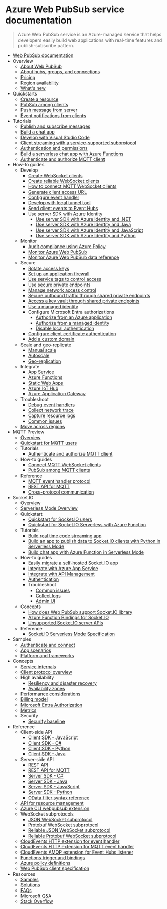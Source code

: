 # Azure Web PubSub service documentation
> Azure Web PubSub service is an Azure-managed service that helps developers easily build web applications with real-time features and publish-subscribe pattern.
  - [Web PubSub documentation](https://learn.microsoft.com/en-us/azure/azure-web-pubsub/)
  - Overview
    - [About Web PubSub](https://learn.microsoft.com/en-us/azure/azure-web-pubsub/overview)
    - [About hubs, groups, and connections](https://learn.microsoft.com/en-us/azure/azure-web-pubsub/key-concepts)
    - [Pricing](https://azure.microsoft.com/pricing/details/web-pubsub/)
    - [Region availability](https://azure.microsoft.com/global-infrastructure/services/?products=web-pubsub)
    - [What's new](https://learn.microsoft.com/en-us/azure/azure-web-pubsub/whats-new)
  - Quickstarts
    - [Create a resource](https://learn.microsoft.com/en-us/azure/azure-web-pubsub/howto-develop-create-instance)
    - [PubSub among clients](https://learn.microsoft.com/en-us/azure/azure-web-pubsub/quickstarts-pubsub-among-clients)
    - [Push message from server](https://learn.microsoft.com/en-us/azure/azure-web-pubsub/quickstarts-push-messages-from-server)
    - [Event notifications from clients](https://learn.microsoft.com/en-us/azure/azure-web-pubsub/quickstarts-event-notifications-from-clients)
  - Tutorials
    - [Publish and subscribe messages](https://learn.microsoft.com/en-us/azure/azure-web-pubsub/tutorial-pub-sub-messages)
    - [Build a chat app](https://learn.microsoft.com/en-us/azure/azure-web-pubsub/tutorial-build-chat)
    - [Develop with Visual Studio Code](https://learn.microsoft.com/en-us/azure/azure-web-pubsub/tutorial-develop-with-visual-studio-code)
    - [Client streaming with a service-supported subprotocol](https://learn.microsoft.com/en-us/azure/azure-web-pubsub/tutorial-subprotocol)
    - [Authentication and permissions](https://learn.microsoft.com/en-us/azure/azure-web-pubsub/tutorial-permission)
    - [Build a serverless chat app with Azure Functions](https://learn.microsoft.com/en-us/azure/azure-web-pubsub/quickstart-serverless)
    - [Authenticate and authorize MQTT client](https://learn.microsoft.com/en-us/azure/azure-web-pubsub/tutorial-upstream-auth-mqtt-client)
  - How-to guides
    - Develop
      - [Create WebSocket clients](https://learn.microsoft.com/en-us/azure/azure-web-pubsub/howto-websocket-connect)
      - [Create reliable WebSocket clients](https://learn.microsoft.com/en-us/azure/azure-web-pubsub/howto-develop-reliable-clients)
      - [How to connect MQTT WebSocket clients](https://learn.microsoft.com/en-us/azure/azure-web-pubsub/howto-connect-mqtt-websocket-client)
      - [Generate client access URL](https://learn.microsoft.com/en-us/azure/azure-web-pubsub/howto-generate-client-access-url)
      - [Configure event handler](https://learn.microsoft.com/en-us/azure/azure-web-pubsub/howto-develop-eventhandler)
      - [Develop with local tunnel tool](https://learn.microsoft.com/en-us/azure/azure-web-pubsub/howto-web-pubsub-tunnel-tool)
      - [Send client events to Event Hubs](https://learn.microsoft.com/en-us/azure/azure-web-pubsub/howto-develop-event-listener)
      - Use server SDK with Azure Identity
        - [Use server SDK with Azure Identity and .NET](https://learn.microsoft.com/en-us/azure/azure-web-pubsub/howto-create-serviceclient-with-net-and-azure-identity)
        - [Use server SDK with Azure Identity and Java](https://learn.microsoft.com/en-us/azure/azure-web-pubsub/howto-create-serviceclient-with-java-and-azure-identity)
        - [Use server SDK with Azure Identity and JavaScript](https://learn.microsoft.com/en-us/azure/azure-web-pubsub/howto-create-serviceclient-with-javascript-and-azure-identity)
        - [Use server SDK with Azure Identity and Python](https://learn.microsoft.com/en-us/azure/azure-web-pubsub/howto-create-serviceclient-with-python-and-azure-identity)
    - Monitor
      - [Audit compliance using Azure Policy](https://learn.microsoft.com/en-us/azure/azure-web-pubsub/howto-monitor-azure-policy)
      - [Monitor Azure Web PubSub](https://learn.microsoft.com/en-us/azure/azure-web-pubsub/howto-azure-monitor)
      - [Monitor Azure Web PubSub data reference](https://learn.microsoft.com/en-us/azure/azure-web-pubsub/howto-monitor-data-reference)
    - Secure
      - [Rotate access keys](https://learn.microsoft.com/en-us/azure/azure-web-pubsub/howto-secure-rotate-access-key)
      - [Set up an application firewall](https://learn.microsoft.com/en-us/azure/azure-web-pubsub/howto-configure-application-firewall)
      - [Use service tags to control access](https://learn.microsoft.com/en-us/azure/azure-web-pubsub/howto-service-tags)
      - [Use secure private endpoints](https://learn.microsoft.com/en-us/azure/azure-web-pubsub/howto-secure-private-endpoints)
      - [Manage network access control](https://learn.microsoft.com/en-us/azure/azure-web-pubsub/howto-secure-network-access-control)
      - [Secure outbound traffic through shared private endpoints](https://learn.microsoft.com/en-us/azure/azure-web-pubsub/howto-secure-shared-private-endpoints)
      - [Access a key vault through shared private endpoints](https://learn.microsoft.com/en-us/azure/azure-web-pubsub/howto-secure-shared-private-endpoints-key-vault)
      - [Use a managed identity](https://learn.microsoft.com/en-us/azure/azure-web-pubsub/howto-use-managed-identity)
      - Configure Microsoft Entra authorizations
        - [Authorize from an Azure application](https://learn.microsoft.com/en-us/azure/azure-web-pubsub/howto-authorize-from-application)
        - [Authorize from a managed identity](https://learn.microsoft.com/en-us/azure/azure-web-pubsub/howto-authorize-from-managed-identity)
        - [Disable local authentication](https://learn.microsoft.com/en-us/azure/azure-web-pubsub/howto-disable-local-auth)
      - [Configure client certificate authentication](https://learn.microsoft.com/en-us/azure/azure-web-pubsub/howto-client-certificate)
      - [Add a custom domain](https://learn.microsoft.com/en-us/azure/azure-web-pubsub/howto-custom-domain)
    - Scale and geo-replicate
      - [Manual scale](https://learn.microsoft.com/en-us/azure/azure-web-pubsub/howto-scale-manual-scale)
      - [Autoscale](https://learn.microsoft.com/en-us/azure/azure-web-pubsub/howto-scale-autoscale)
      - [Geo-replication](https://learn.microsoft.com/en-us/azure/azure-web-pubsub/howto-enable-geo-replication)
    - Integrate
      - [App Service](https://learn.microsoft.com/en-us/azure/azure-web-pubsub/howto-integrate-app-service)
      - [Azure Functions](https://learn.microsoft.com/en-us/azure/azure-web-pubsub/tutorial-serverless-notification)
      - [Static Web Apps](https://learn.microsoft.com/en-us/azure/azure-web-pubsub/tutorial-serverless-static-web-app)
      - [Azure IoT Hub](https://learn.microsoft.com/en-us/azure/azure-web-pubsub/tutorial-serverless-iot)
      - [Azure Application Gateway](https://learn.microsoft.com/en-us/azure/azure-web-pubsub/howto-integrate-app-gateway)
    - Troubleshoot
      - [Debug event handlers](https://learn.microsoft.com/en-us/azure/azure-web-pubsub/howto-local-debug-event-handler)
      - [Collect network trace](https://learn.microsoft.com/en-us/azure/azure-web-pubsub/howto-troubleshoot-network-trace)
      - [Capture resource logs](https://learn.microsoft.com/en-us/azure/azure-web-pubsub/howto-troubleshoot-resource-logs)
      - [Common issues](https://learn.microsoft.com/en-us/azure/azure-web-pubsub/howto-troubleshoot-common-issues)
    - [Move across regions](https://learn.microsoft.com/en-us/azure/azure-web-pubsub/howto-move-across-regions)
  - MQTT Preview
    - [Overview](https://learn.microsoft.com/en-us/azure/azure-web-pubsub/overview-mqtt)
    - [Quickstart for MQTT users](https://learn.microsoft.com/en-us/azure/azure-web-pubsub/howto-mqtt-pubsub-among-mqtt-clients)
    - Tutorials
      - [Authenticate and authorize MQTT client](https://learn.microsoft.com/en-us/azure/azure-web-pubsub/tutorial-upstream-auth-mqtt-client)
    - How-to guides
      - [Connect MQTT WebSocket clients](https://learn.microsoft.com/en-us/azure/azure-web-pubsub/howto-connect-mqtt-websocket-client)
      - [PubSub among MQTT clients](https://learn.microsoft.com/en-us/azure/azure-web-pubsub/howto-mqtt-pubsub-among-mqtt-clients)
    - Reference
      - [MQTT event handler protocol](https://learn.microsoft.com/en-us/azure/azure-web-pubsub/reference-mqtt-cloud-events)
      - [REST API for MQTT](https://learn.microsoft.com/en-us/azure/azure-web-pubsub/reference-rest-api-mqtt)
      - [Cross-protocol communication](https://learn.microsoft.com/en-us/azure/azure-web-pubsub/reference-mqtt-cross-protocol-communication)
  - Socket.IO
    - [Overview](https://learn.microsoft.com/en-us/azure/azure-web-pubsub/socketio-overview)
    - [Serverless Mode Overview](https://learn.microsoft.com/en-us/azure/azure-web-pubsub/socket-io-serverless-overview)
    - Quickstart
      - [Quickstart for Socket.IO users](https://learn.microsoft.com/en-us/azure/azure-web-pubsub/socketio-quickstart)
      - [Quickstart for Socket.IO Serverless with Azure Function](https://learn.microsoft.com/en-us/azure/azure-web-pubsub/socket-io-serverless-quickstart)
    - Tutorials
      - [Build real time code streaming app](https://learn.microsoft.com/en-us/azure/azure-web-pubsub/socketio-build-realtime-code-streaming-app)
      - [Build an app to publish data to Socket.IO clients with Python in Serverless Mode](https://learn.microsoft.com/en-us/azure/azure-web-pubsub/socket-io-serverless-tutorial-python)
      - [Build chat app with Azure Function in Serverless Mode](https://learn.microsoft.com/en-us/azure/azure-web-pubsub/socket-io-serverless-tutorial)
    - How-to guides
      - [Easily migrate a self-hosted Socket.IO app](https://learn.microsoft.com/en-us/azure/azure-web-pubsub/socketio-migrate-from-self-hosted)
      - [Integrate with Azure App Service](https://learn.microsoft.com/en-us/azure/azure-web-pubsub/socket-io-howto-integrate-web-app)
      - [Integrate with API Management](https://learn.microsoft.com/en-us/azure/azure-web-pubsub/socket-io-howto-integrate-apim)
      - [Authentication](https://learn.microsoft.com/en-us/azure/azure-web-pubsub/socketio-authentication)
      - Troubleshoot
        - [Common issues](https://learn.microsoft.com/en-us/azure/azure-web-pubsub/socketio-troubleshoot-common-issues)
        - [Collect logs](https://learn.microsoft.com/en-us/azure/azure-web-pubsub/socketio-troubleshoot-logging)
        - [Admin UI](https://learn.microsoft.com/en-us/azure/azure-web-pubsub/socketio-troubleshoot-admin-ui)
    - Concepts
      - [How does Web PubSub support Socket.IO library](https://learn.microsoft.com/en-us/azure/azure-web-pubsub/socketio-service-internal)
      - [Azure Function Bindings for Socket.IO](https://learn.microsoft.com/en-us/azure/azure-web-pubsub/socket-io-serverless-function-binding)
      - [Unsupported Socket.IO server APIs](https://learn.microsoft.com/en-us/azure/azure-web-pubsub/socketio-supported-server-apis)
    - Reference
      - [Socket.IO Serverless Mode Specification](https://learn.microsoft.com/en-us/azure/azure-web-pubsub/socket-io-serverless-protocol)
  - Samples
    - [Authenticate and connect](https://learn.microsoft.com/en-us/azure/azure-web-pubsub/samples-authenticate-and-connect)
    - [App scenarios](https://learn.microsoft.com/en-us/azure/azure-web-pubsub/samples-app-scenarios)
    - [Platform and frameworks](https://learn.microsoft.com/en-us/azure/azure-web-pubsub/samples-platforms-and-frameworks)
  - Concepts
    - [Service internals](https://learn.microsoft.com/en-us/azure/azure-web-pubsub/concept-service-internals)
    - [Client protocol overview](https://learn.microsoft.com/en-us/azure/azure-web-pubsub/concept-client-protocols)
    - High availability
      - [Resiliency and disaster recovery](https://learn.microsoft.com/en-us/azure/azure-web-pubsub/concept-disaster-recovery)
      - [Availability zones](https://learn.microsoft.com/en-us/azure/azure-web-pubsub/concept-availability-zones)
    - [Performance considerations](https://learn.microsoft.com/en-us/azure/azure-web-pubsub/concept-performance)
    - [Billing model](https://learn.microsoft.com/en-us/azure/azure-web-pubsub/concept-billing-model)
    - [Microsoft Entra Authorization](https://learn.microsoft.com/en-us/azure/azure-web-pubsub/concept-azure-ad-authorization)
    - [Metrics](https://learn.microsoft.com/en-us/azure/azure-web-pubsub/concept-metrics)
    - Security
      - [Security baseline](https://learn.microsoft.com/security/benchmark/azure/baselines/azure-web-pubsub-security-baseline?toc=/azure/azure-web-pubsub/toc.json)
  - Reference
    - Client-side API
      - [Client SDK - JavaScript](https://learn.microsoft.com/en-us/azure/azure-web-pubsub/reference-client-sdk-javascript)
      - [Client SDK - C#](https://learn.microsoft.com/en-us/azure/azure-web-pubsub/reference-client-sdk-csharp)
      - [Client SDK - Python](https://learn.microsoft.com/en-us/azure/azure-web-pubsub/reference-client-sdk-python)
      - [Client SDK - Java](https://learn.microsoft.com/en-us/azure/azure-web-pubsub/reference-client-sdk-java)
    - Server-side API
      - [REST API](https://learn.microsoft.com/en-us/azure/azure-web-pubsub/reference-rest-api-data-plane)
      - [REST API for MQTT](https://learn.microsoft.com/en-us/azure/azure-web-pubsub/reference-rest-api-mqtt)
      - [Server SDK - C#](https://learn.microsoft.com/en-us/azure/azure-web-pubsub/reference-server-sdk-csharp)
      - [Server SDK - Java](https://learn.microsoft.com/en-us/azure/azure-web-pubsub/reference-server-sdk-java)
      - [Server SDK - JavaScript](https://learn.microsoft.com/en-us/azure/azure-web-pubsub/reference-server-sdk-js)
      - [Server SDK - Python](https://learn.microsoft.com/en-us/azure/azure-web-pubsub/reference-server-sdk-python)
      - [OData filter syntax reference](https://learn.microsoft.com/en-us/azure/azure-web-pubsub/reference-odata-filter)
    - [API for resource management](https://learn.microsoft.com/rest/api/webpubsub/)
    - [Azure CLI webpubsub extension](https://learn.microsoft.com/cli/azure/webpubsub)
    - WebSocket subprotocols
      - [JSON WebSocket subprotocol](https://learn.microsoft.com/en-us/azure/azure-web-pubsub/reference-json-webpubsub-subprotocol)
      - [Protobuf WebSocket subprotocol](https://learn.microsoft.com/en-us/azure/azure-web-pubsub/reference-protobuf-webpubsub-subprotocol)
      - [Reliable JSON WebSocket subprotocol](https://learn.microsoft.com/en-us/azure/azure-web-pubsub/reference-json-reliable-webpubsub-subprotocol)
      - [Reliable Protobuf WebSocket subprotocol](https://learn.microsoft.com/en-us/azure/azure-web-pubsub/reference-protobuf-reliable-webpubsub-subprotocol)
    - [CloudEvents HTTP extension for event handler](https://learn.microsoft.com/en-us/azure/azure-web-pubsub/reference-cloud-events)
    - [CloudEvents HTTP extension for MQTT event handler](https://learn.microsoft.com/en-us/azure/azure-web-pubsub/reference-mqtt-cloud-events)
    - [CloudEvents AMQP extension for Event Hubs listener](https://learn.microsoft.com/en-us/azure/azure-web-pubsub/reference-cloud-events-amqp)
    - [Functions trigger and bindings](https://learn.microsoft.com/en-us/azure/azure-web-pubsub/reference-functions-bindings)
    - [Azure policy definitions](https://learn.microsoft.com/en-us/azure/azure-web-pubsub/policy-definitions)
    - [Web PubSub client specification](https://learn.microsoft.com/en-us/azure/azure-web-pubsub/reference-client-specification)
  - Resources
    - [Samples](https://aka.ms/awps/samples)
    - [Solutions](https://learn.microsoft.com/azure/architecture/)
    - [FAQs](https://learn.microsoft.com/en-us/azure/azure-web-pubsub/resource-faq)
    - [Microsoft Q&A](https://learn.microsoft.com/answers/topics/azure-web-pubsub.html)
    - [Stack Overflow](https://stackoverflow.com/questions/tagged/azure-web-pubsub)

